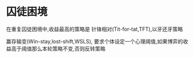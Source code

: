# 囚徒困境

在重复囚徒困境中,收益最高的策略是 针锋相对(Tit-for-tat,TFT),以牙还牙策略

赢存输变(Win-stay,lost-shift,WSLS), 要求个体设定一个心理阈值,如果博弈的收益高于阈值那么本轮策略不变,否则反转策略